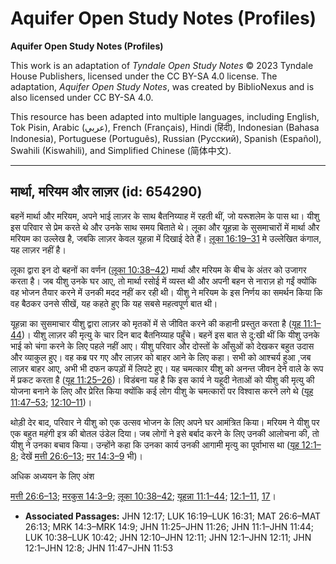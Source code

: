 # Aquifer Open Study Notes (Profiles)

**Aquifer Open Study Notes (Profiles)**

This work is an adaptation of *Tyndale Open Study Notes* © 2023 Tyndale House Publishers, licensed under the CC BY\-SA 4\.0 license. The adaptation, *Aquifer Open Study Notes*, was created by BiblioNexus and is also licensed under CC BY\-SA 4\.0\.

This resource has been adapted into multiple languages, including English, Tok Pisin, Arabic (عربي), French (Français), Hindi (हिंदी), Indonesian (Bahasa Indonesia), Portuguese (Português), Russian (Русский), Spanish (Español), Swahili (Kiswahili), and Simplified Chinese (简体中文).



--------------------------------

## मार्था, मरियम और लाज़र (id: 654290)

बहनें मार्था और मरियम, अपने भाई लाज़र के साथ बैतनिय्याह में रहती थीं, जो यरूशलेम के पास था। यीशु इस परिवार से प्रेम करते थे और उनके साथ समय बिताते थे। लूका और यूहन्ना के सुसमाचारों में मार्था और मरियम का उल्लेख है, जबकि लाज़र केवल यूहन्ना में दिखाई देते हैं। [लूका 16:19–31](https://ref.ly/Luke16:19-Luke16:31) मे उल्लेखित कंगाल, यह लाज़र नहीं है।

लूका द्वारा इन दो बहनों का वर्णन ([लूका 10:38–42](https://ref.ly/Luke10:38-Luke10:42)) मार्था और मरियम के बीच के अंतर को उजागर करता है। जब यीशु उनके घर आए, तो मार्था रसोई में व्यस्त थी और अपनी बहन से नाराज़ हो गईं क्योंकि वह भोजन तैयार करने में उनकी मदद नहीं कर रही थी। यीशु ने मरियम के इस निर्णय का समर्थन किया कि वह बैठकर उनसे सीखें, यह कहते हुए कि यह सबसे महत्वपूर्ण बात थी।

यूहन्ना का सुसमाचार यीशु द्वारा लाज़र को मृतकों में से जीवित करने की कहानी प्रस्तुत करता है ([यूह 11:1–44](https://ref.ly/John11:1-John11:44))। यीशु लाज़र की मृत्यु के चार दिन बाद बैतनिय्याह पहुँचे। बहनें इस बात से दु:खी थीं कि यीशु उनके भाई को चंगा करने के लिए पहले नहीं आए। यीशु परिवार और दोस्तों के आँसुओं को देखकर बहुत उदास और व्याकुल हुए। वह कब्र पर गए और लाज़र को बाहर आने के लिए कहा। सभी को आश्चर्य हुआ ,जब लाज़र बाहर आए, अभी भी दफन कपड़ों में लिपटे हुए। यह चमत्कार यीशु को अनन्त जीवन देने वाले के रूप में प्रकट करता है ([यूह 11:25–26](https://ref.ly/John11:25-John11:26))। विडंबना यह है कि इस कार्य ने यहूदी नेताओं को यीशु की मृत्यु की योजना बनाने के लिए और प्रेरित किया क्योंकि कई लोग यीशु के चमत्कारों पर विश्वास करने लगे थे ([यूह 11:47–53](https://ref.ly/John11:47-John11:53); [12:10–11](https://ref.ly/John12:10-John12:11))।

थोड़ी देर बाद, परिवार ने यीशु को एक उत्सव भोजन के लिए अपने घर आमंत्रित किया। मरियम ने यीशु पर एक बहुत महंगी इत्र की बोतल उंडेल दिया। जब लोगों ने इसे बर्बाद करने के लिए उनकी आलोचना की, तो यीशु ने उनका बचाव किया। उन्होंने कहा कि उनका कार्य उनकी आगामी मृत्यु का पूर्वाभास था ([यूह 12:1–8](https://ref.ly/John12:1-John12:8); देखें [मत्ती 26:6–13](https://ref.ly/Matt26:6-Matt26:13); [मर 14:3–9](https://ref.ly/Mark14:3-Mark14:9) भी)।

अधिक अध्ययन के लिए अंश

[मत्ती 26:6–13](https://ref.ly/Matt26:6-Matt26:13); [मरकुस 14:3–9](https://ref.ly/Mark14:3-Mark14:9); [लूका 10:38–42](https://ref.ly/Luke10:38-Luke10:42); [यूहन्ना 11:1–44](https://ref.ly/John11:1-John11:44); [12:1–11](https://ref.ly/John12:1-John12:11), [17](https://ref.ly/John12:17)।

* **Associated Passages:** JHN 12:17; LUK 16:19–LUK 16:31; MAT 26:6–MAT 26:13; MRK 14:3–MRK 14:9; JHN 11:25–JHN 11:26; JHN 11:1–JHN 11:44; LUK 10:38–LUK 10:42; JHN 12:10–JHN 12:11; JHN 12:1–JHN 12:11; JHN 12:1–JHN 12:8; JHN 11:47–JHN 11:53


